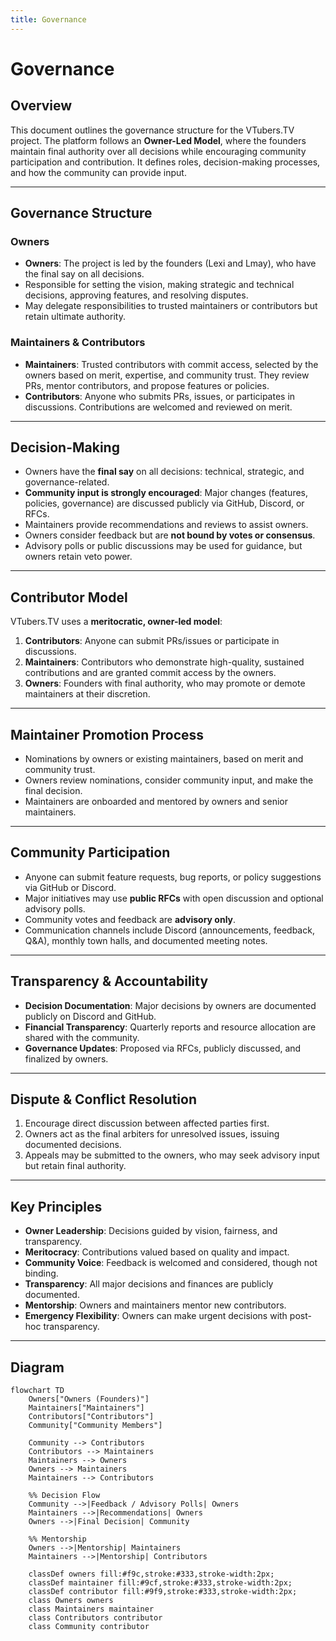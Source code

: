 ```yaml
---
title: Governance
---
```


# Governance

## Overview

This document outlines the governance structure for the VTubers.TV project. The platform follows an **Owner-Led Model**, where the founders maintain final authority over all decisions while encouraging community participation and contribution. It defines roles, decision-making processes, and how the community can provide input.

---

## Governance Structure

### Owners

- **Owners**: The project is led by the founders (Lexi and Lmay), who have the final say on all decisions.
- Responsible for setting the vision, making strategic and technical decisions, approving features, and resolving disputes.
- May delegate responsibilities to trusted maintainers or contributors but retain ultimate authority.

### Maintainers & Contributors

- **Maintainers**: Trusted contributors with commit access, selected by the owners based on merit, expertise, and community trust. They review PRs, mentor contributors, and propose features or policies.
- **Contributors**: Anyone who submits PRs, issues, or participates in discussions. Contributions are welcomed and reviewed on merit.

---

## Decision-Making

- Owners have the **final say** on all decisions: technical, strategic, and governance-related.
- **Community input is strongly encouraged**: Major changes (features, policies, governance) are discussed publicly via GitHub, Discord, or RFCs.
- Maintainers provide recommendations and reviews to assist owners.
- Owners consider feedback but are **not bound by votes or consensus**.
- Advisory polls or public discussions may be used for guidance, but owners retain veto power.

---

## Contributor Model

VTubers.TV uses a **meritocratic, owner-led model**:

1. **Contributors**: Anyone can submit PRs/issues or participate in discussions.
2. **Maintainers**: Contributors who demonstrate high-quality, sustained contributions and are granted commit access by the owners.
3. **Owners**: Founders with final authority, who may promote or demote maintainers at their discretion.

---

## Maintainer Promotion Process

- Nominations by owners or existing maintainers, based on merit and community trust.
- Owners review nominations, consider community input, and make the final decision.
- Maintainers are onboarded and mentored by owners and senior maintainers.

---

## Community Participation

- Anyone can submit feature requests, bug reports, or policy suggestions via GitHub or Discord.
- Major initiatives may use **public RFCs** with open discussion and optional advisory polls.
- Community votes and feedback are **advisory only**.
- Communication channels include Discord (announcements, feedback, Q&A), monthly town halls, and documented meeting notes.

---

## Transparency & Accountability

- **Decision Documentation**: Major decisions by owners are documented publicly on Discord and GitHub.
- **Financial Transparency**: Quarterly reports and resource allocation are shared with the community.
- **Governance Updates**: Proposed via RFCs, publicly discussed, and finalized by owners.

---

## Dispute & Conflict Resolution

1. Encourage direct discussion between affected parties first.
2. Owners act as the final arbiters for unresolved issues, issuing documented decisions.
3. Appeals may be submitted to the owners, who may seek advisory input but retain final authority.

---

## Key Principles

- **Owner Leadership**: Decisions guided by vision, fairness, and transparency.
- **Meritocracy**: Contributions valued based on quality and impact.
- **Community Voice**: Feedback is welcomed and considered, though not binding.
- **Transparency**: All major decisions and finances are publicly documented.
- **Mentorship**: Owners and maintainers mentor new contributors.
- **Emergency Flexibility**: Owners can make urgent decisions with post-hoc transparency.

---

## Diagram

```mermaid
flowchart TD
    Owners["Owners (Founders)"]
    Maintainers["Maintainers"]
    Contributors["Contributors"]
    Community["Community Members"]

    Community --> Contributors
    Contributors --> Maintainers
    Maintainers --> Owners
    Owners --> Maintainers
    Maintainers --> Contributors

    %% Decision Flow
    Community -->|Feedback / Advisory Polls| Owners
    Maintainers -->|Recommendations| Owners
    Owners -->|Final Decision| Community

    %% Mentorship
    Owners -->|Mentorship| Maintainers
    Maintainers -->|Mentorship| Contributors

    classDef owners fill:#f9c,stroke:#333,stroke-width:2px;
    classDef maintainer fill:#9cf,stroke:#333,stroke-width:2px;
    classDef contributor fill:#9f9,stroke:#333,stroke-width:2px;
    class Owners owners
    class Maintainers maintainer
    class Contributors contributor
    class Community contributor
